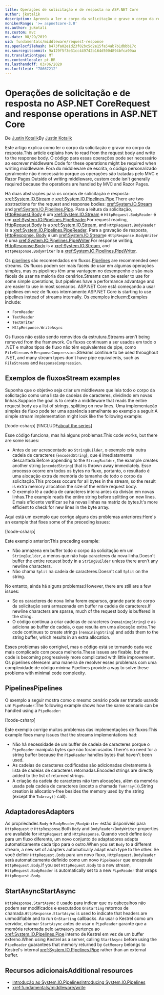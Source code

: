 ```yaml
---
title: Operações de solicitação e de resposta no ASP.NET Core
author: jkotalik
description: Aprenda a ler o corpo da solicitação e grave o corpo da resposta no ASP.NET Core.
monikerRange: '>= aspnetcore-3.0'
ms.author: jukotali
ms.custom: mvc
ms.date: 08/29/2019
uid: fundamentals/middleware/request-response
ms.openlocfilehash: b473fa02e1d23f02bc5d2e15fa54ab7b1dbbb17c
ms.sourcegitcommit: 9a129f5f3e31cc449742b164d5004894bfca90aa
ms.translationtype: MT
ms.contentlocale: pt-BR
ms.lasthandoff: 03/06/2020
ms.locfileid: "78667212"
---
```

# <a name="request-and-response-operations-in-aspnet-core"></a><span data-ttu-id="0064a-103">Operações de solicitação e de resposta no ASP.NET Core</span><span class="sxs-lookup"><span data-stu-id="0064a-103">Request and response operations in ASP.NET Core</span></span>

<span data-ttu-id="0064a-104">De [Justin Kotalik](https://github.com/jkotalik)</span><span class="sxs-lookup"><span data-stu-id="0064a-104">By [Justin Kotalik](https://github.com/jkotalik)</span></span>

<span data-ttu-id="0064a-105">Este artigo explica como ler o corpo da solicitação e gravar no corpo da resposta.</span><span class="sxs-lookup"><span data-stu-id="0064a-105">This article explains how to read from the request body and write to the response body.</span></span> <span data-ttu-id="0064a-106">O código para essas operações pode ser necessário ao escrever middleware.</span><span class="sxs-lookup"><span data-stu-id="0064a-106">Code for these operations might be required when writing middleware.</span></span> <span data-ttu-id="0064a-107">Fora do middleware de escrita, o código personalizado geralmente não é necessário porque as operações são tratadas pelo MVC e Razor Pages.</span><span class="sxs-lookup"><span data-stu-id="0064a-107">Outside of writing middleware, custom code isn't generally required because the operations are handled by MVC and Razor Pages.</span></span>

<span data-ttu-id="0064a-108">Há duas abstrações para os corpos de solicitação e resposta: <xref:System.IO.Stream> e <xref:System.IO.Pipelines.Pipe>.</span><span class="sxs-lookup"><span data-stu-id="0064a-108">There are two abstractions for the request and response bodies: <xref:System.IO.Stream> and <xref:System.IO.Pipelines.Pipe>.</span></span> <span data-ttu-id="0064a-109">Para a leitura da solicitação, [HttpRequest.Body](xref:Microsoft.AspNetCore.Http.HttpRequest.Body) é um <xref:System.IO.Stream> e `HttpRequest.BodyReader` é um <xref:System.IO.Pipelines.PipeReader>.</span><span class="sxs-lookup"><span data-stu-id="0064a-109">For request reading, [HttpRequest.Body](xref:Microsoft.AspNetCore.Http.HttpRequest.Body) is a <xref:System.IO.Stream>, and `HttpRequest.BodyReader` is a <xref:System.IO.Pipelines.PipeReader>.</span></span> <span data-ttu-id="0064a-110">Para a gravação de resposta, [HttpResponse. Body](xref:Microsoft.AspNetCore.Http.HttpResponse.Body) é um <xref:System.IO.Stream>e `HttpResponse.BodyWriter` é uma <xref:System.IO.Pipelines.PipeWriter>.</span><span class="sxs-lookup"><span data-stu-id="0064a-110">For response writing, [HttpResponse.Body](xref:Microsoft.AspNetCore.Http.HttpResponse.Body) is a <xref:System.IO.Stream>, and `HttpResponse.BodyWriter` is a <xref:System.IO.Pipelines.PipeWriter>.</span></span>

<span data-ttu-id="0064a-111">Os [pipelines](/dotnet/standard/io/pipelines) são recomendados em fluxos.</span><span class="sxs-lookup"><span data-stu-id="0064a-111">[Pipelines](/dotnet/standard/io/pipelines) are recommended over streams.</span></span> <span data-ttu-id="0064a-112">Os fluxos podem ser mais fáceis de usar em algumas operações simples, mas os pipelines têm uma vantagem no desempenho e são mais fáceis de usar na maioria dos cenários.</span><span class="sxs-lookup"><span data-stu-id="0064a-112">Streams can be easier to use for some simple operations, but pipelines have a performance advantage and are easier to use in most scenarios.</span></span> <span data-ttu-id="0064a-113">ASP.NET Core está começando a usar pipelines em vez de fluxos internamente.</span><span class="sxs-lookup"><span data-stu-id="0064a-113">ASP.NET Core is starting to use pipelines instead of streams internally.</span></span> <span data-ttu-id="0064a-114">Os exemplos incluem:</span><span class="sxs-lookup"><span data-stu-id="0064a-114">Examples include:</span></span>

* `FormReader`
* `TextReader`
* `TextWriter`
* `HttpResponse.WriteAsync`

<span data-ttu-id="0064a-115">Os fluxos não estão sendo removidos da estrutura.</span><span class="sxs-lookup"><span data-stu-id="0064a-115">Streams aren't being removed from the framework.</span></span> <span data-ttu-id="0064a-116">Os fluxos continuam a ser usados em todo o .NET e muitos tipos de fluxo não têm equivalentes de pipe, como `FileStreams` e `ResponseCompression`.</span><span class="sxs-lookup"><span data-stu-id="0064a-116">Streams continue to be used throughout .NET, and many stream types don't have pipe equivalents, such as `FileStreams` and `ResponseCompression`.</span></span>

## <a name="stream-examples"></a><span data-ttu-id="0064a-117">Exemplos de fluxos</span><span class="sxs-lookup"><span data-stu-id="0064a-117">Stream examples</span></span>

<span data-ttu-id="0064a-118">Suponha que o objetivo seja criar um middleware que leia todo o corpo da solicitação como uma lista de cadeias de caracteres, dividindo em novas linhas.</span><span class="sxs-lookup"><span data-stu-id="0064a-118">Suppose the goal is to create a middleware that reads the entire request body as a list of strings, splitting on new lines.</span></span> <span data-ttu-id="0064a-119">Uma implementação simples de fluxo pode ter uma aparência semelhante ao exemplo a seguir:</span><span class="sxs-lookup"><span data-stu-id="0064a-119">A simple stream implementation might look like the following example:</span></span>

[!code-csharp[](request-response/samples/3.x/RequestResponseSample/Startup.cs?name=GetListOfStringsFromStream)]
[!INCLUDE[about the series](~/includes/code-comments-loc.md)]

<span data-ttu-id="0064a-120">Esse código funciona, mas há alguns problemas:</span><span class="sxs-lookup"><span data-stu-id="0064a-120">This code works, but there are some issues:</span></span>

* <span data-ttu-id="0064a-121">Antes de ser acrescentado ao `StringBuilder`, o exemplo cria outra cadeia de caracteres (`encodedString`), que é imediatamente descartada.</span><span class="sxs-lookup"><span data-stu-id="0064a-121">Before appending to the `StringBuilder`, the example creates another string (`encodedString`) that is thrown away immediately.</span></span> <span data-ttu-id="0064a-122">Esse processo ocorre em todos os bytes no fluxo, portanto, o resultado é uma alocação extra de memória do tamanho de todo o corpo da solicitação.</span><span class="sxs-lookup"><span data-stu-id="0064a-122">This process occurs for all bytes in the stream, so the result is extra memory allocation the size of the entire request body.</span></span>
* <span data-ttu-id="0064a-123">O exemplo lê a cadeia de caracteres inteira antes da divisão em novas linhas.</span><span class="sxs-lookup"><span data-stu-id="0064a-123">The example reads the entire string before splitting on new lines.</span></span> <span data-ttu-id="0064a-124">É mais eficiente verificar se há novas linhas na matriz de bytes.</span><span class="sxs-lookup"><span data-stu-id="0064a-124">It's more efficient to check for new lines in the byte array.</span></span>

<span data-ttu-id="0064a-125">Aqui está um exemplo que corrige alguns dos problemas anteriores:</span><span class="sxs-lookup"><span data-stu-id="0064a-125">Here's an example that fixes some of the preceding issues:</span></span>

[!code-csharp[](request-response/samples/3.x/RequestResponseSample/Startup.cs?name=GetListOfStringsFromStreamMoreEfficient)]

<span data-ttu-id="0064a-126">Este exemplo anterior:</span><span class="sxs-lookup"><span data-stu-id="0064a-126">This preceding example:</span></span>

* <span data-ttu-id="0064a-127">Não armazena em buffer todo o corpo da solicitação em um `StringBuilder`, a menos que não haja caracteres da nova linha.</span><span class="sxs-lookup"><span data-stu-id="0064a-127">Doesn't buffer the entire request body in a `StringBuilder` unless there aren't any newline characters.</span></span>
* <span data-ttu-id="0064a-128">Não chama `Split` na cadeia de caracteres.</span><span class="sxs-lookup"><span data-stu-id="0064a-128">Doesn't call `Split` on the string.</span></span>

<span data-ttu-id="0064a-129">No entanto, ainda há alguns problemas:</span><span class="sxs-lookup"><span data-stu-id="0064a-129">However, there are still are a few issues:</span></span>

* <span data-ttu-id="0064a-130">Se os caracteres de nova linha forem esparsos, grande parte do corpo da solicitação será armazenada em buffer na cadeia de caracteres.</span><span class="sxs-lookup"><span data-stu-id="0064a-130">If newline characters are sparse, much of the request body is buffered in the string.</span></span>
* <span data-ttu-id="0064a-131">O código continua a criar cadeias de caracteres (`remainingString`) e as adiciona ao buffer de cadeia, o que resulta em uma alocação extra.</span><span class="sxs-lookup"><span data-stu-id="0064a-131">The code continues to create strings (`remainingString`) and adds them to the string buffer, which results in an extra allocation.</span></span>

<span data-ttu-id="0064a-132">Esses problemas são corrigível, mas o código está se tornando cada vez mais complicado com pouca melhoria.</span><span class="sxs-lookup"><span data-stu-id="0064a-132">These issues are fixable, but the code is becoming progressively more complicated with little improvement.</span></span> <span data-ttu-id="0064a-133">Os pipelines oferecem uma maneira de resolver esses problemas com uma complexidade de código mínima.</span><span class="sxs-lookup"><span data-stu-id="0064a-133">Pipelines provide a way to solve these problems with minimal code complexity.</span></span>

## <a name="pipelines"></a><span data-ttu-id="0064a-134">Pipelines</span><span class="sxs-lookup"><span data-stu-id="0064a-134">Pipelines</span></span>

<span data-ttu-id="0064a-135">O exemplo a seguir mostra como o mesmo cenário pode ser tratado usando um `PipeReader`:</span><span class="sxs-lookup"><span data-stu-id="0064a-135">The following example shows how the same scenario can be handled using a `PipeReader`:</span></span>

[!code-csharp[](request-response/samples/3.x/RequestResponseSample/Startup.cs?name=GetListOfStringFromPipe)]

<span data-ttu-id="0064a-136">Este exemplo corrige muitos problemas das implementações de fluxos:</span><span class="sxs-lookup"><span data-stu-id="0064a-136">This example fixes many issues that the streams implementations had:</span></span>

* <span data-ttu-id="0064a-137">Não há necessidade de um buffer de cadeia de caracteres porque o `PipeReader` manipula bytes que não foram usados.</span><span class="sxs-lookup"><span data-stu-id="0064a-137">There's no need for a string buffer because the `PipeReader` handles bytes that haven't been used.</span></span>
* <span data-ttu-id="0064a-138">As cadeias de caracteres codificadas são adicionadas diretamente à lista de cadeias de caracteres retornadas.</span><span class="sxs-lookup"><span data-stu-id="0064a-138">Encoded strings are directly added to the list of returned strings.</span></span>
* <span data-ttu-id="0064a-139">A criação da cadeia de caracteres não tem alocações, além da memória usada pela cadeia de caracteres (exceto a chamada `ToArray()`).</span><span class="sxs-lookup"><span data-stu-id="0064a-139">String creation is allocation-free besides the memory used by the string (except the `ToArray()` call).</span></span>

## <a name="adapters"></a><span data-ttu-id="0064a-140">Adaptadores</span><span class="sxs-lookup"><span data-stu-id="0064a-140">Adapters</span></span>

<span data-ttu-id="0064a-141">As propriedades `Body` e `BodyReader/BodyWriter` estão disponíveis para `HttpRequest` e `HttpResponse`.</span><span class="sxs-lookup"><span data-stu-id="0064a-141">Both `Body` and `BodyReader/BodyWriter` properties are available for `HttpRequest` and `HttpResponse`.</span></span> <span data-ttu-id="0064a-142">Quando você define `Body` para um fluxo diferente, um novo conjunto de adaptadores adapta automaticamente cada tipo para o outro.</span><span class="sxs-lookup"><span data-stu-id="0064a-142">When you set `Body` to a different stream, a new set of adapters automatically adapt each type to the other.</span></span> <span data-ttu-id="0064a-143">Se você definir `HttpRequest.Body` para um novo fluxo, `HttpRequest.BodyReader` será automaticamente definido como um novo `PipeReader` que encapsula `HttpRequest.Body`.</span><span class="sxs-lookup"><span data-stu-id="0064a-143">If you set `HttpRequest.Body` to a new stream, `HttpRequest.BodyReader` is automatically set to a new `PipeReader` that wraps `HttpRequest.Body`.</span></span>

## <a name="startasync"></a><span data-ttu-id="0064a-144">StartAsync</span><span class="sxs-lookup"><span data-stu-id="0064a-144">StartAsync</span></span>

<span data-ttu-id="0064a-145">`HttpResponse.StartAsync` é usado para indicar que os cabeçalhos não podem ser modificados e executados `OnStarting` retornos de chamada.</span><span class="sxs-lookup"><span data-stu-id="0064a-145">`HttpResponse.StartAsync` is used to indicate that headers are unmodifiable and to run `OnStarting` callbacks.</span></span> <span data-ttu-id="0064a-146">Ao usar o Kestrel como um servidor, chamar `StartAsync` antes de usar o `PipeReader` garante que a memória retornada pelo `GetMemory` pertença ao <xref:System.IO.Pipelines.Pipe> interno de Kestrel em vez de um buffer externo.</span><span class="sxs-lookup"><span data-stu-id="0064a-146">When using Kestrel as a server, calling `StartAsync` before using the `PipeReader` guarantees that memory returned by `GetMemory` belongs to Kestrel's internal <xref:System.IO.Pipelines.Pipe> rather than an external buffer.</span></span>

## <a name="additional-resources"></a><span data-ttu-id="0064a-147">Recursos adicionais</span><span class="sxs-lookup"><span data-stu-id="0064a-147">Additional resources</span></span>

* [<span data-ttu-id="0064a-148">Introdução ao System.IO.Pipelines</span><span class="sxs-lookup"><span data-stu-id="0064a-148">Introducing System.IO.Pipelines</span></span>](https://devblogs.microsoft.com/dotnet/system-io-pipelines-high-performance-io-in-net/)
* <xref:fundamentals/middleware/write>
